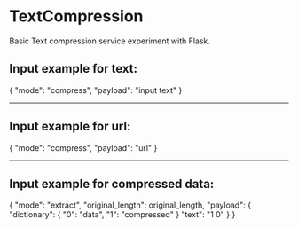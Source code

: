 # TextCompression
Basic Text compression service experiment with Flask.

## Input example for text:

{ 
  "mode": "compress", 
  "payload": "input text"
}

--------------------------------------
## Input example for url:

{
  "mode": "compress",
  "payload": "url"
}

--------------------------------------
## Input example for compressed data:

{
  "mode": "extract",
  "original_length": original_length,
  "payload": {
    "dictionary": {
      "0": "data",
      "1": "compressed"
      }
    "text": "1 0"
  }
}
